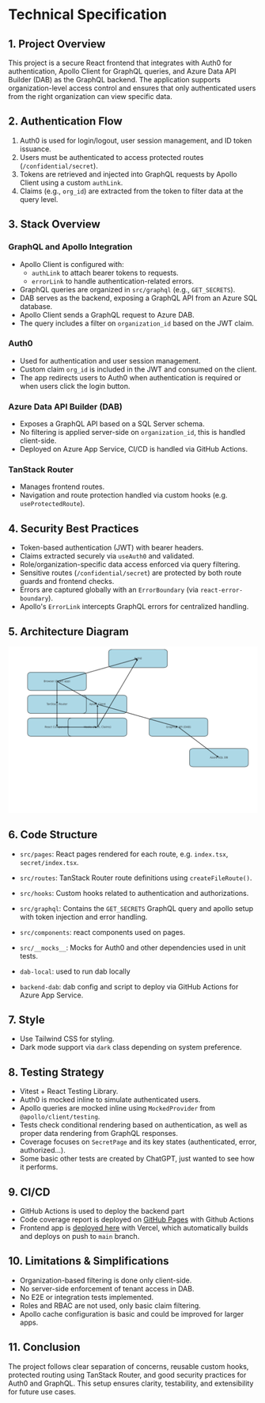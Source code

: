 # Technical Specification


## 1. Project Overview

This project is a secure React frontend that integrates with Auth0 for authentication, Apollo Client for GraphQL queries, and Azure Data API Builder (DAB) as the GraphQL backend. The application supports organization-level access control and ensures that only authenticated users from the right organization can view specific data.


## 2. Authentication Flow

1. Auth0 is used for login/logout, user session management, and ID token issuance.
2. Users must be authenticated to access protected routes (`/confidential/secret`).
3. Tokens are retrieved and injected into GraphQL requests by Apollo Client using a custom `authLink`.
4. Claims (e.g., `org_id`) are extracted from the token to filter data at the query level.


## 3. Stack Overview

### GraphQL and Apollo Integration

- Apollo Client is configured with:
  - `authLink` to attach bearer tokens to requests.
  - `errorLink` to handle authentication-related errors.
- GraphQL queries are organized in `src/graphql` (e.g., `GET_SECRETS`).
- DAB serves as the backend, exposing a GraphQL API from an Azure SQL database.
- Apollo Client sends a GraphQL request to Azure DAB.
- The query includes a filter on `organization_id` based on the JWT claim.

### Auth0

- Used for authentication and user session management.
- Custom claim `org_id` is included in the JWT and consumed on the client.
- The app redirects users to Auth0 when authentication is required or when users click the login button.

### Azure Data API Builder (DAB)

- Exposes a GraphQL API based on a SQL Server schema.
- No filtering is applied server-side on `organization_id`, this is handled client-side.
- Deployed on Azure App Service, CI/CD is handled via GitHub Actions.

### TanStack Router

- Manages frontend routes.
- Navigation and route protection handled via custom hooks (e.g. `useProtectedRoute`).


## 4. Security Best Practices

- Token-based authentication (JWT) with bearer headers.
- Claims extracted securely via `useAuth0` and validated.
- Role/organization-specific data access enforced via query filtering.
- Sensitive routes (`/confidential/secret`) are protected by both route guards and frontend checks.
- Errors are captured globally with an `ErrorBoundary` (via `react-error-boundary`).
- Apollo's `ErrorLink` intercepts GraphQL errors for centralized handling.


## 5. Architecture Diagram

![Architecture Diagram](./architecture-diagram.png)


## 6. Code Structure
- `src/pages`: React pages rendered for each route, e.g. `index.tsx`, `secret/index.tsx`.
- `src/routes`: TanStack Router route definitions using `createFileRoute()`.
- `src/hooks`: Custom hooks related to authentication and authorizations.
- `src/graphql`: Contains the `GET_SECRETS` GraphQL query and apollo setup with token injection and error handling.
- `src/components`: react components used on pages.
- `src/__mocks__`: Mocks for Auth0 and other dependencies used in unit tests.


- `dab-local`: used to run dab locally
- `backend-dab`: dab config and script to deploy via GitHub Actions for Azure App Service.


## 7. Style

- Use Tailwind CSS for styling.
- Dark mode support via `dark` class depending on system preference.


## 8. Testing Strategy

- Vitest + React Testing Library.
- Auth0 is mocked inline to simulate authenticated users.
- Apollo queries are mocked inline using `MockedProvider` from `@apollo/client/testing`.
- Tests check conditional rendering based on authentication, as well as proper data rendering from GraphQL responses.
- Coverage focuses on `SecretPage` and its key states (authenticated, error, authorized...).
- Some basic other tests are created by ChatGPT, just wanted to see how it performs.


## 9. CI/CD

- GitHub Actions is used to deploy the backend part
- Code coverage report is deployed on [GitHub Pages](https://proustibat.github.io/tc-auth0) with Github Actions
- Frontend app is [deployed here](https://thundercode.proustibat.dev/) with Vercel, which automatically builds and deploys on push to `main` branch.


## 10. Limitations & Simplifications

- Organization-based filtering is done only client-side.
- No server-side enforcement of tenant access in DAB.
- No E2E or integration tests implemented.
- Roles and RBAC are not used, only basic claim filtering.
- Apollo cache configuration is basic and could be improved for larger apps.


## 11. Conclusion

The project follows clear separation of concerns, reusable custom hooks, protected routing using TanStack Router, and good security practices for Auth0 and GraphQL. This setup ensures clarity, testability, and extensibility for future use cases.

